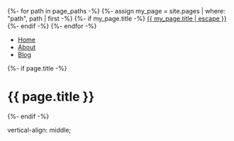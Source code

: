   <div class="trigger">
          {%- for path in page_paths -%}
            {%- assign my_page = site.pages | where: "path", path | first -%}
            {%- if my_page.title -%}
            <a class="page-link" href="{{ my_page.url | relative_url }}">{{ my_page.title | escape }}</a>
            {%- endif -%}
          {%- endfor -%}
        </div>


<ul> 
    <li><a class="page-link" href="/">Home</a></li>
    <li><a class="page-link" href="/about">About</a></li>
    <li><a class="page-link" href="/blog">Blog</a></li>
</ul>        


  {%- if page.title -%}
    <h1 class="page-heading">{{ page.title }}</h1>
  {%- endif -%}

  
  vertical-align: middle;